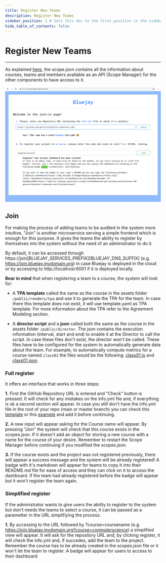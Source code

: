 ```yaml
---
title: Register New Teams
description: Register New Teams
sidebar_position: 1 # Sets this doc to the first position in the sidebar
hide_table_of_contents: false
---
```


# Register New Teams

---


As explained [here](http://localhost:3000/customization/configuration#scope-file), the scope.json contains all the information about courses, teams and members available as an API (Scope Manager) for the other components to have access to it.

![Successful Join](/img/guides/register-new-teams/success.png)


## Join

For making the process of adding teams to be audited in the system more intuitive, "Join" is another microservice serving a simple frontend which is enough for this purpose. It gives the teams the ability to register by themselves into the system without the need of an administrator to do it.

By default, it can be accessed through https://join[BLUEJAY_SERVICES_PREFIX][BLUEJAY_DNS_SUFFIX] (e.g. https://join.bluejay.mydomain.org) in case Bluejay is deployed in the cloud or by accessing to http://localhost:6001 if it is deployed locally.

**Bear in mind** that when registering a team to a course, the system will look for:

- A **TPA template** called the same as the course in the assets folder `/public/renders/tpa` and use it to generate the TPA for the team. In case there this template does not exist, it will use template.yaml as TPA template. For more information about the TPA refer to the Agreement Modeling section.

- A **director script** and a **json** called both the same as the course in the assets folder `/public/director`. The json contains the execution information (interval, start and end) to enable it at the Director to call the script. In case these files don't exist, the director won't be called. These files have to be configured for the system to automatically generate data about the team. For example, to automatically compute metrics for a course named `class01` the files would be the following: [class01.js](https://github.com/governify/bluejay-infrastructure/blob/main/assets/public/director/class01.js) and [class01.json](https://github.com/governify/bluejay-infrastructure/blob/main/assets/public/director/class01.json).


### Full register

It offers an interface that works in three steps:

**1.** First the GitHub Repository URL is entered and "Check" button is pressed. It will check for any mistakes on the info.yml file and, if everything is ok a second section will appear. In case you still don't have the info.yml file in the root of your repo (main or master branch) you can check this [template](https://github.com/governify/audited-project-template/blob/main/info.yml) or this [example](https://github.com/governifyauditor/goldenflow-showcase-project/blob/main/info.yml) and add it before continuing.

**2.** A new input will appear asking for the Course name will appear. By pressing "Join" the system will check that this course exists in the scopes.json. If it doesn't add an object for storing a new course with a name for the course of your desire. Remember to restart the Scope Manager before continuing if you modified the scopes.json.

**3.** If the course exists and the project was not registered previously, there will appear a success message and the system will be already registered! A badge with it's markdown will appear for teams to copy it into their README.md file for ease of access and they can click on it to access the dashboard. If the team had already registered before the badge will appear but it won't register the team again.

### Simplified register

If the administrator wants to give users the ability to register to the system but don't needs the teams to select a course, it can be passed as a parametter in the URL simplifiying the process:

**1.** By accessing to the URL followed by ?course=coursename (e.g. https://join.bluejay.mydomain.org?course=computerscience) a simplified view will appear. It will ask for the repository URL and, by clicking register, it will check the info.yml and, if succedes, add the team to the project. Remember the course has to be already created in the scopes.json file or it won't let the team to register. A badge will appear for users to access to their dashboard 